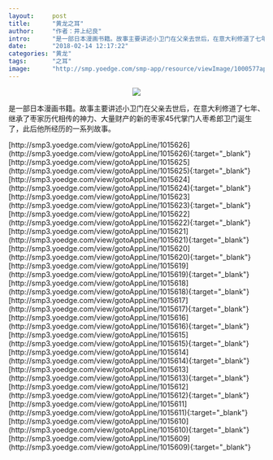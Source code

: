 ```yaml
---
layout:     post
title:      "黄龙之耳"
author:     "作者：井上纪良"
intro:      "是一部日本漫画书籍。故事主要讲述小卫门在父亲去世后，在意大利修道了七年、继承了枣家历代相传的神力、大量财产的新的枣家45代掌门人枣希郎卫门诞生了，此后他所经历的一系列故事。"
date:       "2018-02-14 12:17:22"
categories: "黄龙"
tags:       "之耳"
image:      "http://smp.yoedge.com/smp-app/resource/viewImage/1000577appline.png"
---
```

<div style="text-align: center">
<p><img src="http://smp.yoedge.com/smp-app/resource/viewImage/1000577appline.png"/></p>
</div>
<p class="post-meta">
<span>是一部日本漫画书籍。故事主要讲述小卫门在父亲去世后，在意大利修道了七年、继承了枣家历代相传的神力、大量财产的新的枣家45代掌门人枣希郎卫门诞生了，此后他所经历的一系列故事。</span>
</p>
[http://smp3.yoedge.com/view/gotoAppLine/1015626](http://smp3.yoedge.com/view/gotoAppLine/1015626){:target="_blank"}
[http://smp3.yoedge.com/view/gotoAppLine/1015625](http://smp3.yoedge.com/view/gotoAppLine/1015625){:target="_blank"}
[http://smp3.yoedge.com/view/gotoAppLine/1015624](http://smp3.yoedge.com/view/gotoAppLine/1015624){:target="_blank"}
[http://smp3.yoedge.com/view/gotoAppLine/1015623](http://smp3.yoedge.com/view/gotoAppLine/1015623){:target="_blank"}
[http://smp3.yoedge.com/view/gotoAppLine/1015622](http://smp3.yoedge.com/view/gotoAppLine/1015622){:target="_blank"}
[http://smp3.yoedge.com/view/gotoAppLine/1015621](http://smp3.yoedge.com/view/gotoAppLine/1015621){:target="_blank"}
[http://smp3.yoedge.com/view/gotoAppLine/1015620](http://smp3.yoedge.com/view/gotoAppLine/1015620){:target="_blank"}
[http://smp3.yoedge.com/view/gotoAppLine/1015619](http://smp3.yoedge.com/view/gotoAppLine/1015619){:target="_blank"}
[http://smp3.yoedge.com/view/gotoAppLine/1015618](http://smp3.yoedge.com/view/gotoAppLine/1015618){:target="_blank"}
[http://smp3.yoedge.com/view/gotoAppLine/1015617](http://smp3.yoedge.com/view/gotoAppLine/1015617){:target="_blank"}
[http://smp3.yoedge.com/view/gotoAppLine/1015616](http://smp3.yoedge.com/view/gotoAppLine/1015616){:target="_blank"}
[http://smp3.yoedge.com/view/gotoAppLine/1015615](http://smp3.yoedge.com/view/gotoAppLine/1015615){:target="_blank"}
[http://smp3.yoedge.com/view/gotoAppLine/1015614](http://smp3.yoedge.com/view/gotoAppLine/1015614){:target="_blank"}
[http://smp3.yoedge.com/view/gotoAppLine/1015613](http://smp3.yoedge.com/view/gotoAppLine/1015613){:target="_blank"}
[http://smp3.yoedge.com/view/gotoAppLine/1015612](http://smp3.yoedge.com/view/gotoAppLine/1015612){:target="_blank"}
[http://smp3.yoedge.com/view/gotoAppLine/1015611](http://smp3.yoedge.com/view/gotoAppLine/1015611){:target="_blank"}
[http://smp3.yoedge.com/view/gotoAppLine/1015610](http://smp3.yoedge.com/view/gotoAppLine/1015610){:target="_blank"}
[http://smp3.yoedge.com/view/gotoAppLine/1015609](http://smp3.yoedge.com/view/gotoAppLine/1015609){:target="_blank"}


